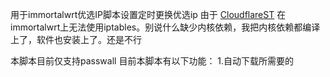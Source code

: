 用于immortalwrt优选IP脚本设置定时更换优选ip
由于 [CloudflareST](https://github.com/Lbingyi/CloudflareST)
在immortalwrt上无法使用iptables。别说什么缺少内核依赖，我把内核依赖都编译上了，软件也安装上了。还是不行

本脚本目前仅支持passwall
目前本脚本有以下功能：
1.自动下载所需要的
